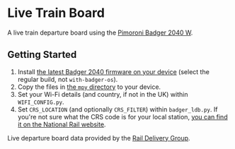# Live Train Board
A live train departure board using the [Pimoroni Badger 2040 W](https://shop.pimoroni.com/products/badger-2040-w).

## Getting Started
1. Install [the latest Badger 2040 firmware on your device](https://github.com/pimoroni/badger2040) (select the regular build, not `with-badger-os`).
1. Copy the files in [the `mpy` directory](/mpy) to your device.
1. Set your Wi-Fi details (and country, if not in the UK) within `WIFI_CONFIG.py`.
1. Set `CRS_LOCATION` (and optionally `CRS_FILTER`) within `badger_ldb.py`. If you're not sure what the CRS code is for your local station, [you can find it on the National Rail website](https://www.nationalrail.co.uk/find-a-station/).

Live departure board data provided by the [Rail Delivery Group](https://www.raildeliverygroup.com/).
